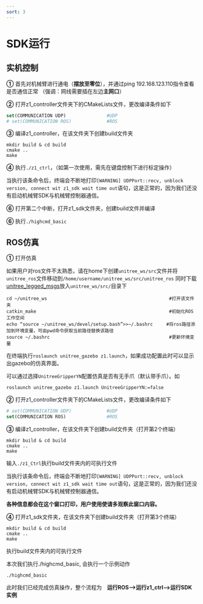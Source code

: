 ```yaml
---
sort: 3
---
```


# SDK运行

## 实机控制

**①** 首先对机械臂进行通电（**摆放至零位**），并通过ping 192.168.123.110指令查看是否通信正常
（强调：网线需要插在左边**主网口**）

**②** 打开z1_controller文件夹下的CMakeLists文件，更改编译条件如下

```cmake
set(COMMUNICATION UDP)               #UDP
# set(COMMUNICATION ROS)             #ROS
```

**③** 编译z1_controller，在该文件夹下创建build文件夹

```shell
mkdir build & cd build
cmake ..
make
```

**④** 执行`./z1_ctrl`，（如第一次使用，需先在键盘控制下进行标定操作）

当执行该条命令后，终端会不断地打印`[WARNING] UDPPort::recv, unblock version, connect wit z1_sdk wait time out`语句，这是正常的，因为我们还没有启动机械臂SDK与机械臂控制器通信。

**⑥** 打开第二个中断，打开z1_sdk文件夹，创建build文件并编译

**⑥** 执行`./highcmd_basic`

## ROS仿真

**①** 打开仿真

如果用户对ros文件不太熟悉，请在home下创建`unitree_ws/src`文件并将`unitree_ros`文件移动到`/home/username/unitree_ws/src/unitree_ros`
同时下载[unitree_legged_msgs](https://github.com/unitreerobotics/unitree_ros_to_real)放入`unitree_ws/src/`目录下

```shell
cd ~/unitree_ws                                             #打开该文件夹
catkin_make                                                 #初始化ROS工作空间
echo “source ~/unitree_ws/devel/setup.bash”>>~/.bashrc     #将ros路径添加到环境变量，可由pwd命令获取当前路径替换该路径
source ~/.bashrc                                            #更新环境变量
```

在终端执行`roslaunch unitree_gazebo z1.launch`，如果成功配置此时可以显示出gazebo的仿真界面。

可以通过选择`UnitreeGripperYN`配置仿真是否有无手爪（默认带手爪）。如

```shell
roslaunch unitree_gazebo z1.launch UnitreeGripperYN:=false
```

**②** 打开z1_controller文件夹下的CMakeLists文件，更改编译条件如下

```cmake
# set(COMMUNICATION UDP)             #UDP
set(COMMUNICATION ROS)               #ROS
```

**③** 编译z1_controller，在该文件夹下创建build文件夹（打开第2个终端）

```shell
mkdir build & cd build
cmake ..
make
```

输入`./z1_Ctrl`执行build文件夹内的可执行文件

当执行该条命令后，终端会不断地打印`[WARNING] UDPPort::recv, unblock version, connect wit z1_sdk wait time out`语句，这是正常的，因为我们还没有启动机械臂SDK与机械臂控制器通信。

**各种信息都会在这个窗口打印，用户使用使请多观察此窗口内容。**

**④** 打开z1_sdk文件夹，在该文件夹下创建build文件夹（打开第3个终端）

```shell
mkdir build & cd build
cmake ..
make
```

执行build文件夹内的可执行文件

本次我们执行./highcmd_basic, 会执行一个示例动作

```shell
./highcmd_basic
```

此时我们已经完成仿真操作，整个流程为&emsp;**运行ROS-->运行z1_ctrl-->运行SDK实例**
